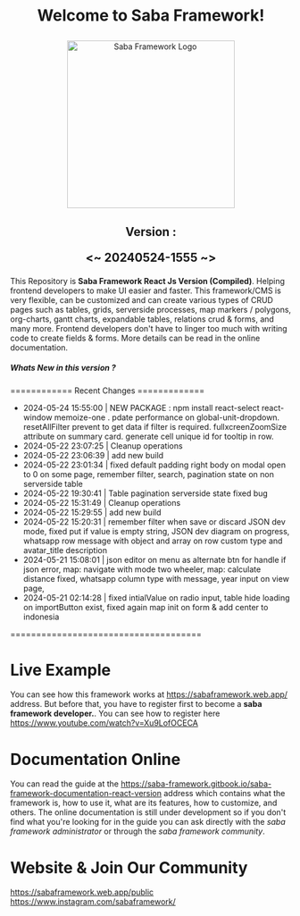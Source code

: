 # <p align="center">Welcome to Saba Framework!</p>

<p align="center"><img src="https://res.cloudinary.com/insaba/image/upload/v1700625287/saba_framework/logo_saba_framework_gqw72y.png" alt="Saba Framework Logo" width="300"></p>

## <p align="center">Version : </p><p align="center"><~ 20240524-1555 ~></p>

This Repository is **Saba Framework React Js Version (Compiled)**. Helping frontend developers to make UI easier and faster. This framework/CMS is very flexible, can be customized and can create various types of CRUD pages such as tables, grids, serverside processes, map markers / polygons, org-charts, gantt charts, expandable tables, relations crud & forms, and many more. Frontend developers don't have to linger too much with writing code to create fields & forms. More details can be read in the online documentation.

##### Whats New in this version ?

============ Recent Changes =============

- 2024-05-24 15:55:00 | NEW PACKAGE : npm install react-select react-window memoize-one . pdate performance on global-unit-dropdown. resetAllFilter prevent to get data if filter is required. fullxcreenZoomSize attribute on summary card. generate cell unique id for tooltip in row.
- 2024-05-22 23:07:25 | Cleanup operations
- 2024-05-22 23:06:39 | add new build
- 2024-05-22 23:01:34 | fixed default padding right body on modal open to 0 on some page,  remember filter, search, pagination state on non serverside table
- 2024-05-22 19:30:41 | Table pagination serverside state fixed bug
- 2024-05-22 15:31:49 | Cleanup operations
- 2024-05-22 15:29:55 | add new build
- 2024-05-22 15:20:31 | remember filter when save or discard JSON dev mode, fixed put if value is empty string, JSON dev diagram on progress, whatsapp row message with object and array on row custom type and avatar_title description
- 2024-05-21 15:08:01 | json editor on menu as alternate btn for handle if json error, map: navigate with mode two wheeler, map: calculate distance fixed, whatsapp column type with message, year input on view page,
- 2024-05-21 02:14:28 | fixed intialValue on radio input, table hide loading on importButton exist, fixed again map init on form & add center to indonesia

=====================================

# Live Example

You can see how this framework works at https://sabaframework.web.app/ address. But before that, you have to register first to become a **saba framework developer.**. You can see how to register here https://www.youtube.com/watch?v=Xu9LofOCECA

# Documentation Online

You can read the guide at the https://saba-framework.gitbook.io/saba-framework-documentation-react-version address which contains what the framework is, how to use it, what are its features, how to customize, and others. The online documentation is still under development so if you don't find what you're looking for in the guide you can ask directly with the _saba framework administrator_ or through the _saba framework community_.

# Website & Join Our Community

https://sabaframework.web.app/public
https://www.instagram.com/sabaframework/
